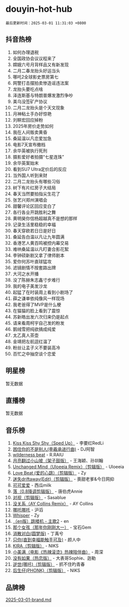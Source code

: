 # douyin-hot-hub

`最后更新时间：2025-03-01 11:31:03 +0800`

## 抖音热榜

1. 如何办理退税
1. 全国政协会议议程来了
1. 嫦娥六号月背样品又有新发现
1. 二月二春龙抬头好运当头
1. 哪吒2全球影史票房第七
1. 网警打击摆拍卖惨造谣违法案
1. 龙抬头要吃点啥
1. 泽连斯基与特朗普爆发激烈争吵
1. 美乌没签矿产协议
1. 二月二龙抬头是个天文现象
1. 月神粘土手办好惊艳
1. 刘畊宏回应掉粉
1. 2025年房价走势如何
1. 我在人间贩卖黄昏
1. 桑延温以凡恋爱加急
1. 电影7天宣布撤档
1. 余华英被执行死刑
1. 摄影爱好者拍摄“七星连珠”
1. 余华英案始末
1. 看到SU7 Ultra定价后的反应
1. 当外国人听到来财
1. 二月二龙抬头有哪些习俗
1. 树下有片红房子大结局
1. 春天当然要拍指尖生花了
1. 张艺兴郑州演唱会
1. 甜馨评论区回应变白了
1. 各行各业开跳胜利之舞
1. 黄明昊你信杨超越真不是想的那样
1. 记录生活里稳稳的幸福
1. 春天穿欧若日日是好日
1. 桑延告白温以凡让九年圆满
1. 香港艺人黄百鸣被控内幕交易
1. 难哄桑延温以凡盯妻合影花絮
1. 李钟硕新剧又拿了律师剧本
1. 爱你何苏叶直球猛攻
1. 滤镜剧情不按套路出牌
1. 大河之水开播
1. 没了陈赫朱志鑫寸步难行
1. 我的电子美发沙龙
1. 起猛了在时装周上看到小剧场了
1. 薛之谦单依纯像风一样现场
1. 我老爸得了MVP是什么梗
1. 在猫猫的脸上看到了震惊
1. 苏新皓出发六次归来仍是起点
1. 请来看周柯宇自己发的粉发
1. 鹅绒雪把纯欲搞成纯爱
1. 太乙真人茶壶
1. 金靖把左航逗红温了
1. 粉丝让孟子义不要装高冷
1. 百忙之中抽空谈个恋爱

## 明星榜

暂无数据

## 直播榜

暂无数据

## 音乐榜

1. [Kiss Kiss Shy Shy（Sped Up）](https://sf5-hl-cdn-tos.douyinstatic.com/obj/tos-cn-ve-2774/oYpXDAeGgQK0zfPaji7iKUixpCXFGILeLGmvYA) - 李要红RedLi
1. [困住你的不是别人(李羲承进行曲)](https://sf6-cdn-tos.douyinstatic.com/obj/tos-cn-ve-2774/okWrrVL1iQGZbfHVeCPAe7IaerYfM2jEQi5mNI) - DJ阿智
1. [wilderness beat](https://sf3-cdn-tos.douyinstatic.com/obj/tos-cn-ve-2774/o0oBmODSFCpfFdLRGzAAFC2ah9AIMEQfAOueVE) - R.RAIU
1. [月亮翻过小山坡（架子鼓版）](https://sf3-cdn-tos.douyinstatic.com/obj/tos-cn-ve-2774/oMNeN2LYSVP6MMtoAQFGfeQDeftQqYPEErIl8Y) - 王海颖、孙圳翰
1. [Unchanged Mind（Uloeeia Remix）（剪辑版）](https://sf3-cdn-tos.douyinstatic.com/obj/tos-cn-ve-2774/oIHYu1YfsziJqmggAqBsXOiiI2Y1QB6I61RsMW) - Uloeeia
1. [Love Beat  (爱的心跳）（剪辑版）](https://sf5-hl-cdn-tos.douyinstatic.com/obj/tos-cn-ve-2774/oUlARwvEINIisZ9nCnKMZiYFGfCCYLtDADDBge) - Zy
1. [迷失driftaway(Edit)（剪辑版）](https://sf5-hl-cdn-tos.douyinstatic.com/obj/tos-cn-ve-2774/ogaa1xGNeFO6FCaMgO8PzzAceEI4fBLDMi15H3) - 喪甜老爹&今日网抑
1. [可可爱爱](https://sf3-cdn-tos.douyinstatic.com/obj/tos-cn-ve-2774/0deb1e75aea643b9927ba26aaafa29dd) - 西瓜milk
1. [落（0.8降调剪辑版）](https://sf3-cdn-tos.douyinstatic.com/obj/tos-cn-ve-2774/ociN0WUv3APijBYr6DUmAHmdkZ5MjM6gIF3iA) - 唐伯虎Annie
1. [对视（剪辑版）](https://sf3-cdn-tos.douyinstatic.com/obj/tos-cn-ve-2774/ogKtIhiB0WfAa18F9z3uWODMtZi2ysB1VuAIsQ) - Sasablue
1. [没关系（AY Collins Remix）](https://sf3-cdn-tos.douyinstatic.com/obj/tos-cn-ve-2774/oIBbI5Ghw4zdUCQMJrDEFaAQilZP3EIDSi7MW) - AY Collins
1. [哪吒哪吒](https://sf5-hl-cdn-tos.douyinstatic.com/obj/tos-cn-ve-2774/oUkQCgCDnBanFehFEFQDxCQntAOIfp9gyZYFVo) - 沪滔
1. [Whisper](https://sf5-hl-cdn-tos.douyinstatic.com/obj/tos-cn-ve-2774/oEeYKDxIDCFuArkftgkGqCnG7xZtRC2rEMKBQi) - Zy
1. [（en版）跳楼机 - 主歌2](https://sf3-cdn-tos.douyinstatic.com/obj/tos-cn-ve-2774/oklN6GvgQ2L8DpPeaAGf1gPeyKzjXFwHIwoCZv) - en
1. [那个女孩（那年你刚刚大一）](https://sf5-hl-cdn-tos.douyinstatic.com/obj/tos-cn-ve-2774/o4IZw7TlivwiBBBMA2rIgWrGNIrjFroh6bPqQ) - 宝石Gem
1. [消散对白(圆梦版)](https://sf3-cdn-tos.douyinstatic.com/obj/tos-cn-ve-2774/og4jB5I5IizzoZVAAAzWgBMAsMDWoArfwBOiFs) - 丁禹兮
1. [只你(直到幸福能触手可及)](https://sf5-hl-cdn-tos.douyinstatic.com/obj/tos-cn-ve-2774/o0lBkRDzFTeaVSUz3ZZSCBVtZ5DIMQGfgmEAuE) - 颜人中
1. [KIRA（剪辑版）](https://sf5-hl-cdn-tos.douyinstatic.com/obj/tos-cn-ve-2774/o0Bq3TvdHqOfzihWrHyABMociuMA3Inwsbx9Wi) - NIKS
1. [小美满（电影《热辣滚烫》热辣陪伴曲）](https://sf5-hl-cdn-tos.douyinstatic.com/obj/tos-cn-ve-2774/o0GAn2lSgfZIDUgtevCGDQYnFg4CwnrBaxbTZL) - 周深
1. [没有如果（热恋版）](https://sf3-cdn-tos.douyinstatic.com/obj/tos-cn-ve-2774/o4iETqbxIThtCXlBeV0DfAhZsbCFGhagYupnMx) - 大表哥Sophie、迦勒
1. [逆世(哪吒)（剪辑版）](https://sf3-cdn-tos.douyinstatic.com/obj/tos-cn-ve-2774/oMIEZAfEogrLnzfDWMBiZKCWuXIUFLtRDsOFWs) - 抓不住旳青春
1. [后生仔(PHONK)（剪辑版）](https://sf3-cdn-tos.douyinstatic.com/obj/tos-cn-ve-2774/o0TzmfumdQAJ1aGG9F5LfTXIYeGcqYKRPAeFdJ) - NIKS

## 品牌榜

[2025-03-01-brand.md](2025-03-01-brand.md)
